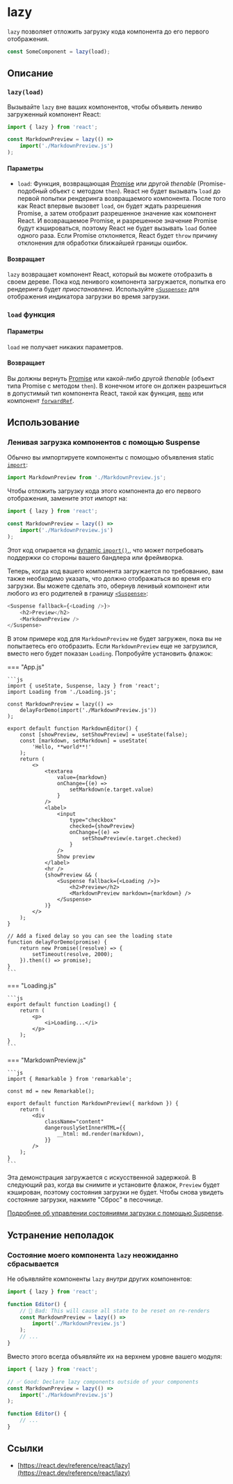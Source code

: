 # lazy

`lazy` позволяет отложить загрузку кода компонента до его первого отображения.

```js
const SomeComponent = lazy(load);
```

## Описание

### `lazy(load)`

Вызывайте `lazy` вне ваших компонентов, чтобы объявить лениво загруженный компонент React:

```js
import { lazy } from 'react';

const MarkdownPreview = lazy(() =>
    import('./MarkdownPreview.js')
);
```

#### Параметры

-   `load`: Функция, возвращающая [Promise](https://developer.mozilla.org/docs/Web/JavaScript/Reference/Global_Objects/Promise) или другой _thenable_ (Promise-подобный объект с методом `then`). React не будет вызывать `load` до первой попытки рендеринга возвращаемого компонента. После того как React впервые вызовет `load`, он будет ждать разрешения Promise, а затем отобразит разрешенное значение как компонент React. И возвращаемое Promise, и разрешенное значение Promise будут кэшироваться, поэтому React не будет вызывать `load` более одного раза. Если Promise отклоняется, React будет `throw` причину отклонения для обработки ближайшей границы ошибок.

#### Возвращает

`lazy` возвращает компонент React, который вы можете отобразить в своем дереве. Пока код ленивого компонента загружается, попытка его рендеринга будет _приостановлена._ Используйте [`<Suspense>`](Suspense.md) для отображения индикатора загрузки во время загрузки.

### `load` функция

#### Параметры

`load` не получает никаких параметров.

#### Возвращает

Вы должны вернуть [Promise](https://developer.mozilla.org/docs/Web/JavaScript/Reference/Global_Objects/Promise) или какой-либо другой _thenable_ (объект типа Promise с методом `then`). В конечном итоге он должен разрешиться в допустимый тип компонента React, такой как функция, [`memo`](memo.md) или компонент [`forwardRef`](forwardRef.md).

## Использование

### Ленивая загрузка компонентов с помощью Suspense

Обычно вы импортируете компоненты с помощью объявления static [`import`](https://developer.mozilla.org/docs/Web/JavaScript/Reference/Statements/import):

```js
import MarkdownPreview from './MarkdownPreview.js';
```

Чтобы отложить загрузку кода этого компонента до его первого отображения, замените этот импорт на:

```js
import { lazy } from 'react';

const MarkdownPreview = lazy(() =>
    import('./MarkdownPreview.js')
);
```

Этот код опирается на [dynamic `import()`,](https://developer.mozilla.org/docs/Web/JavaScript/Reference/Operators/import), что может потребовать поддержки со стороны вашего бандлера или фреймворка.

Теперь, когда код вашего компонента загружается по требованию, вам также необходимо указать, что должно отображаться во время его загрузки. Вы можете сделать это, обернув ленивый компонент или любого из его родителей в границу [`<Suspense>`](Suspense.md):

```js
<Suspense fallback={<Loading />}>
    <h2>Preview</h2>
    <MarkdownPreview />
</Suspense>
```

В этом примере код для `MarkdownPreview` не будет загружен, пока вы не попытаетесь его отобразить. Если `MarkdownPreview` еще не загрузился, вместо него будет показан `Loading`. Попробуйте установить флажок:

=== "App.js"

    ```js
    import { useState, Suspense, lazy } from 'react';
    import Loading from './Loading.js';

    const MarkdownPreview = lazy(() =>
    	delayForDemo(import('./MarkdownPreview.js'))
    );

    export default function MarkdownEditor() {
    	const [showPreview, setShowPreview] = useState(false);
    	const [markdown, setMarkdown] = useState(
    		'Hello, **world**!'
    	);
    	return (
    		<>
    			<textarea
    				value={markdown}
    				onChange={(e) =>
    					setMarkdown(e.target.value)
    				}
    			/>
    			<label>
    				<input
    					type="checkbox"
    					checked={showPreview}
    					onChange={(e) =>
    						setShowPreview(e.target.checked)
    					}
    				/>
    				Show preview
    			</label>
    			<hr />
    			{showPreview && (
    				<Suspense fallback={<Loading />}>
    					<h2>Preview</h2>
    					<MarkdownPreview markdown={markdown} />
    				</Suspense>
    			)}
    		</>
    	);
    }

    // Add a fixed delay so you can see the loading state
    function delayForDemo(promise) {
    	return new Promise((resolve) => {
    		setTimeout(resolve, 2000);
    	}).then(() => promise);
    }
    ```

=== "Loading.js"

    ```js
    export default function Loading() {
    	return (
    		<p>
    			<i>Loading...</i>
    		</p>
    	);
    }
    ```

=== "MarkdownPreview.js"

    ```js
    import { Remarkable } from 'remarkable';

    const md = new Remarkable();

    export default function MarkdownPreview({ markdown }) {
    	return (
    		<div
    			className="content"
    			dangerouslySetInnerHTML={{
    				__html: md.render(markdown),
    			}}
    		/>
    	);
    }
    ```

Эта демонстрация загружается с искусственной задержкой. В следующий раз, когда вы снимите и установите флажок, `Preview` будет кэширован, поэтому состояния загрузки не будет. Чтобы снова увидеть состояние загрузки, нажмите "Сброс" в песочнице.

[Подробнее об управлении состояниями загрузки с помощью Suspense](Suspense.md).

## Устранение неполадок

### Состояние моего компонента `lazy` неожиданно сбрасывается

Не объявляйте компоненты `lazy` _внутри_ других компонентов:

```js
import { lazy } from 'react';

function Editor() {
    // 🔴 Bad: This will cause all state to be reset on re-renders
    const MarkdownPreview = lazy(() =>
        import('./MarkdownPreview.js')
    );
    // ...
}
```

Вместо этого всегда объявляйте их на верхнем уровне вашего модуля:

```js
import { lazy } from 'react';

// ✅ Good: Declare lazy components outside of your components
const MarkdownPreview = lazy(() =>
    import('./MarkdownPreview.js')
);

function Editor() {
    // ...
}
```

## Ссылки

-   [https://react.dev/reference/react/lazy](https://react.dev/reference/react/lazy)
